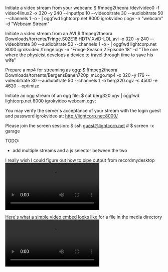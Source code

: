 Initiate a video stream from your webcam:
    $ ffmpeg2theora /dev/video0 -f video4linux2 -x 320 -y 240 --inputfps 10 --videobitrate 30 --audiobitrate 50 --channels 1 -o - | oggfwd lightcorp.net 8000 igrokvideo /<your mane here>.ogv -n "webcam" -d "Webcam Stream"</pre>

Initiate a video stream from an AVI
    $ ffmpeg2theora Downloads/torrents/Fringe.S02E18.HDTV.XviD-LOL.avi -x 320 -y 240  --videobitrate 30 --audiobitrate 50 --channels 1 -o - | oggfwd lightcorp.net 8000 igrokvideo /fringe.ogv -n "Fringe Season 2 Episode 18" -d "The one where the physicist develops a device to travel through time to save his wife"

Prepare a mp4 for streaming as ogg:
    $ ffmpeg2theora Downloads/torrents/BergensBanen720p_mLogo.mp4 -x 320 -y 176 --videobitrate 30 --audiobitrate 50 --channels 1 -o berg320.ogv -s 4500 -e 4620 --optimize
        
Initiate an ogg stream of an ogg file:
    $ cat berg320.ogv | oggfwd lightcorp.net 8000 igrokvideo webcam.ogv;

You may verify the server's acceptance of your stream with the login guest and password igrokvideo at:
http://lightcorp.net:8000/


Please join the screen session:
    $ ssh guest@lightcorp.net
    # <igrokvideo is the password>
    $ screen -x garage

TODO:
- add multiple streams and a js selector between the two

I really wish I could figure out how to pipe output from recordmydesktop
    <video autobuffer="autobuffer" src="http://lightcorp.net:8000/screen.ogg" controls="controls"></video>

Here's what a simple video embed looks like for a file in the media directory
    <video id="webcam_stream" preload autoplay loop src="media/berg320.ogv"></video>

